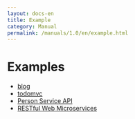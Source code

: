 ```yaml
---
layout: docs-en
title: Example
category: Manual
permalink: /manuals/1.0/en/example.html
---
```

# Examples

* [blog](https://alps-asd.github.io/app-state-diagram/blog/)
* [todomvc](https://alps-asd.github.io/app-state-diagram/todomvc/)
* [Person Service API](https://rwmbook.github.io/alps-documents/other/person-api/index.html)
* [RESTful Web Microservices](https://rwmbook.github.io/alps-documents/)

